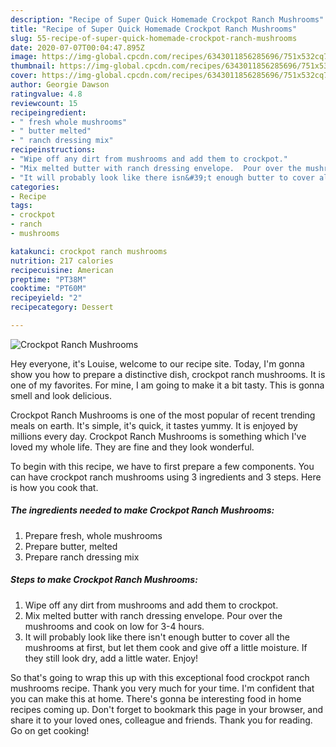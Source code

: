 ```yaml
---
description: "Recipe of Super Quick Homemade Crockpot Ranch Mushrooms"
title: "Recipe of Super Quick Homemade Crockpot Ranch Mushrooms"
slug: 55-recipe-of-super-quick-homemade-crockpot-ranch-mushrooms
date: 2020-07-07T00:04:47.895Z
image: https://img-global.cpcdn.com/recipes/6343011856285696/751x532cq70/crockpot-ranch-mushrooms-recipe-main-photo.jpg
thumbnail: https://img-global.cpcdn.com/recipes/6343011856285696/751x532cq70/crockpot-ranch-mushrooms-recipe-main-photo.jpg
cover: https://img-global.cpcdn.com/recipes/6343011856285696/751x532cq70/crockpot-ranch-mushrooms-recipe-main-photo.jpg
author: Georgie Dawson
ratingvalue: 4.8
reviewcount: 15
recipeingredient:
- " fresh whole mushrooms"
- " butter melted"
- " ranch dressing mix"
recipeinstructions:
- "Wipe off any dirt from mushrooms and add them to crockpot."
- "Mix melted butter with ranch dressing envelope.  Pour over the mushrooms and cook on low for 3-4 hours."
- "It will probably look like there isn&#39;t enough butter to cover all the mushrooms at first, but let them cook and give off a little moisture.  If they still look dry, add a little water.  Enjoy!"
categories:
- Recipe
tags:
- crockpot
- ranch
- mushrooms

katakunci: crockpot ranch mushrooms 
nutrition: 217 calories
recipecuisine: American
preptime: "PT38M"
cooktime: "PT60M"
recipeyield: "2"
recipecategory: Dessert

---
```



![Crockpot Ranch Mushrooms](https://img-global.cpcdn.com/recipes/6343011856285696/751x532cq70/crockpot-ranch-mushrooms-recipe-main-photo.jpg)

Hey everyone, it's Louise, welcome to our recipe site. Today, I'm gonna show you how to prepare a distinctive dish, crockpot ranch mushrooms. It is one of my favorites. For mine, I am going to make it a bit tasty. This is gonna smell and look delicious.

Crockpot Ranch Mushrooms is one of the most popular of recent trending meals on earth. It's simple, it's quick, it tastes yummy. It is enjoyed by millions every day. Crockpot Ranch Mushrooms is something which I've loved my whole life. They are fine and they look wonderful.




To begin with this recipe, we have to first prepare a few components. You can have crockpot ranch mushrooms using 3 ingredients and 3 steps. Here is how you cook that.

<!--inarticleads1-->

##### The ingredients needed to make Crockpot Ranch Mushrooms:

1. Prepare  fresh, whole mushrooms
1. Prepare  butter, melted
1. Prepare  ranch dressing mix




<!--inarticleads2-->

##### Steps to make Crockpot Ranch Mushrooms:

1. Wipe off any dirt from mushrooms and add them to crockpot.
1. Mix melted butter with ranch dressing envelope.  Pour over the mushrooms and cook on low for 3-4 hours.
1. It will probably look like there isn&#39;t enough butter to cover all the mushrooms at first, but let them cook and give off a little moisture.  If they still look dry, add a little water.  Enjoy!




So that's going to wrap this up with this exceptional food crockpot ranch mushrooms recipe. Thank you very much for your time. I'm confident that you can make this at home. There's gonna be interesting food in home recipes coming up. Don't forget to bookmark this page in your browser, and share it to your loved ones, colleague and friends. Thank you for reading. Go on get cooking!
